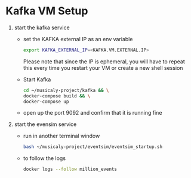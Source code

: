 # Kafka VM Setup


1. start the kafka service
   - set the KAFKA external IP as an env variable
      
       ```bash
       export KAFKA_EXTERNAL_IP=<KAFKA.VM.EXTERNAL.IP>
       ```
       Please note that since the IP is ephemeral, you will have to repeat this every time you restart your VM or create a new shell session

   - Start Kafka

       ```bash
       cd ~/musicaly-project/kafka && \
       docker-compose build && \
       docker-compose up 
       ```

   - open up the port 9092 and confirm that it is running fine

2. start the evensim service
   - run in another terminal window
  
        ```bash
        bash ~/musicaly-project/eventsim/eventsim_startup.sh 
        ```
    - to follow the logs
        ```bash
        docker logs --follow million_events
        ```
